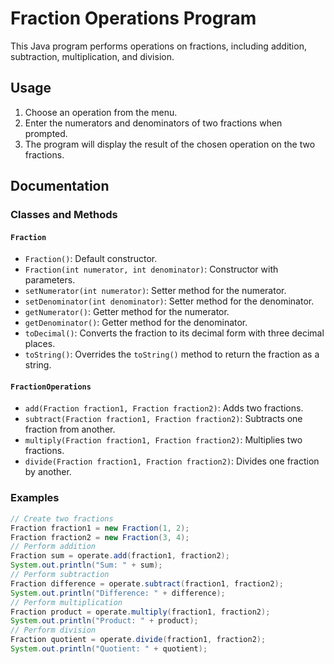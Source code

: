 # Fraction Operations Program

This Java program performs operations on fractions, including addition, subtraction, multiplication, and division.

## Usage
1. Choose an operation from the menu.
2. Enter the numerators and denominators of two fractions when prompted.
3. The program will display the result of the chosen operation on the two fractions.
## Documentation
### Classes and Methods
#### `Fraction`
- `Fraction()`: Default constructor.
- `Fraction(int numerator, int denominator)`: Constructor with parameters.
- `setNumerator(int numerator)`: Setter method for the numerator.
- `setDenominator(int denominator)`: Setter method for the denominator.
- `getNumerator()`: Getter method for the numerator.
- `getDenominator()`: Getter method for the denominator.
- `toDecimal()`: Converts the fraction to its decimal form with three decimal places.
- `toString()`: Overrides the `toString()` method to return the fraction as a string.
#### `FractionOperations`
- `add(Fraction fraction1, Fraction fraction2)`: Adds two fractions.
- `subtract(Fraction fraction1, Fraction fraction2)`: Subtracts one fraction from another.
- `multiply(Fraction fraction1, Fraction fraction2)`: Multiplies two fractions.
- `divide(Fraction fraction1, Fraction fraction2)`: Divides one fraction by another.
### Examples
```java
// Create two fractions
Fraction fraction1 = new Fraction(1, 2);
Fraction fraction2 = new Fraction(3, 4);
// Perform addition
Fraction sum = operate.add(fraction1, fraction2);
System.out.println("Sum: " + sum);
// Perform subtraction
Fraction difference = operate.subtract(fraction1, fraction2);
System.out.println("Difference: " + difference);
// Perform multiplication
Fraction product = operate.multiply(fraction1, fraction2);
System.out.println("Product: " + product);
// Perform division
Fraction quotient = operate.divide(fraction1, fraction2);
System.out.println("Quotient: " + quotient);

